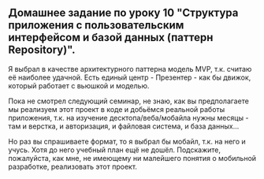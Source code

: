 ## Домашнее задание по уроку 10 "Структура приложения с пользовательским интерфейсом и базой данных (паттерн Repository)".

Я выбрал в качестве архитектурного паттерна модель MVP, т.к. считаю её наиболее удачной. Есть единый центр - Презентер - как бы движок, который работает с вьюшкой и моделью.

Пока не смотрел следующий семинар, не знаю, как вы предполагаете мы реализуем этот проект в коде и добьёмся реальной работы приложения, т.к. на изучение десктопа/веба/мобайла нужны месяцы - там и верстка, и авторизация, и файловая система, и база данных...

Но раз вы спрашиваете формат, то я выбрал бы мобайл, т.к. на него и учусь. Хотя до него учебный план ещё не дошёл. Подскажите, пожалуйста, как мне, не имеющему ни малейшего понятия о мобильной разработке, реализовать этот проект. 

